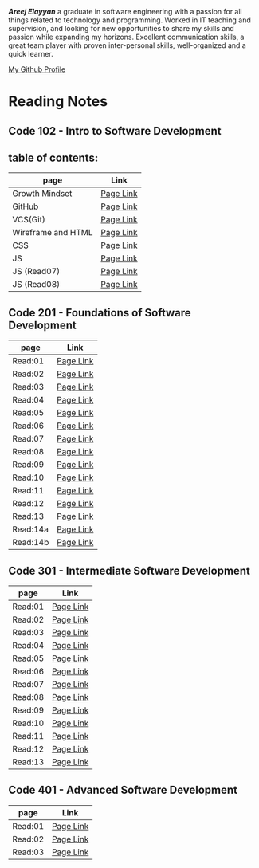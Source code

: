 ***Areej Elayyan*** a graduate in software engineering with a passion for all things related to technology and programming. Worked in IT teaching and supervision, and looking for new opportunities to share my skills and passion while expanding my horizons. Excellent communication skills, a great team player with proven inter-personal skills, well-organized and a quick learner.



[My Github Profile](https://github.com/ElayyanAreej)

# Reading Notes

## Code 102 - Intro to Software Development
## table of contents:

| page               | Link                   |
| -----------        | -----------            |
| Growth Mindset     | [Page Link](Lab01.md)  |  
| GitHub             | [Page Link](Read01.md) |
| VCS(Git)           | [Page Link](Read02.md) |
| Wireframe and HTML | [Page Link](Read03.md) |
| CSS                | [Page Link](Read04.md) |
|JS                  | [Page Link](Read06.md) |
|JS (Read07)         | [Page Link](Read07.md) |
|JS (Read08)         | [Page Link](Read08.md) |


## Code 201 - Foundations of Software Development

| page               | Link                   |
| -----------        | -----------            |
| Read:01            | [Page Link](class01.md)|  
| Read:02            | [Page Link](class02.md)|  
| Read:03            | [Page Link](class03.md)|  
| Read:04            | [Page Link](class04.md)|  
| Read:05            | [Page Link](class05.md)|  
| Read:06            | [Page Link](class06.md)|  
| Read:07            | [Page Link](class07.md)|  
| Read:08            | [Page Link](class08.md)| 
| Read:09            | [Page Link](class09.md)| 
| Read:10            | [Page Link](class10.md)| 
| Read:11            | [Page Link](class11.md)| 
| Read:12            | [Page Link](class12.md)| 
| Read:13            | [Page Link](class13.md)| 
| Read:14a           |[Page Link](class14a.md)| 
| Read:14b           |[Page Link](class14b.md)| 


## Code 301 - Intermediate Software Development

| page               | Link                   |
| -----------        | -----------            |
| Read:01            | [Page Link](r01.md)    | 
| Read:02            | [Page Link](r02.md)    | 
| Read:03            | [Page Link](r03.md)    | 
| Read:04            | [Page Link](r04.md)    | 
| Read:05            | [Page Link](r05.md)    | 
| Read:06            | [Page Link](r06.md)    | 
| Read:07            | [Page Link](r07.md)    | 
| Read:08            | [Page Link](r08.md)    | 
| Read:09            | [Page Link](r09.md)    | 
| Read:10            | [Page Link](r10.md)    | 
| Read:11            | [Page Link](r11.md)    | 
| Read:12            | [Page Link](r12.md)    | 
| Read:13            | [Page Link](r13.md)    | 

## Code 401 - Advanced Software Development
| page               | Link                   |
| -----------        | -----------            |
| Read:01            | [Page Link](L01.md)    | 
| Read:02            | [Page Link](L02.md)    | 
| Read:03            | [Page Link](L03.md)    | 

